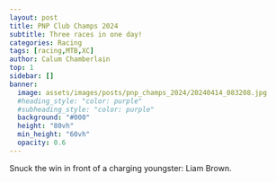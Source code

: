 ```yaml
---
layout: post
title: PNP Club Champs 2024
subtitle: Three races in one day!
categories: Racing
tags: [racing,MTB,XC]
author: Calum Chamberlain
top: 1
sidebar: []
banner:
  image: assets/images/posts/pnp_champs_2024/20240414_083208.jpg
  #heading_style: "color: purple"
  #subheading_style: "color: purple"
  background: "#000"
  height: "80vh"
  min_height: "60vh"
  opacity: 0.6
---
```


Snuck the win in front of a charging youngster: Liam Brown.
